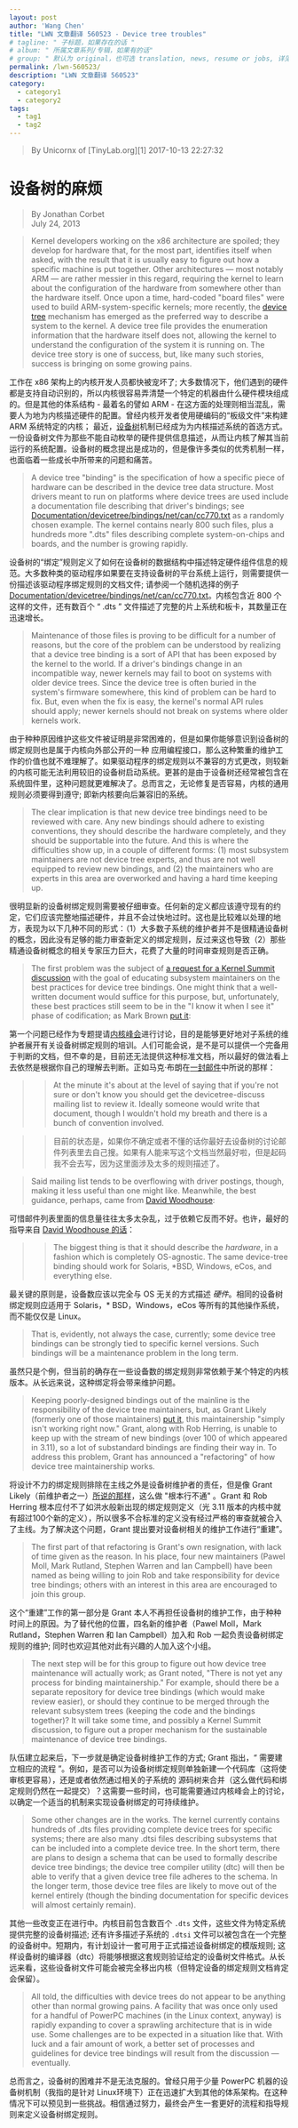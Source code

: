 ```yaml
---
layout: post
author: 'Wang Chen'
title: "LWN 文章翻译 560523 - Device tree troubles"
# tagline: " 子标题，如果存在的话 "
# album: " 所属文章系列/专辑，如果有的话"
# group: " 默认为 original，也可选 translation, news, resume or jobs, 详见 _data/groups.yml"
permalink: /lwn-560523/
description: "LWN 文章翻译 560523"
category:
  - category1
  - category2
tags:
  - tag1
  - tag2
---
```


> By Unicornx of [TinyLab.org][1]
> 2017-10-13 22:27:32

# 设备树的麻烦

> By Jonathan Corbet  
> July 24, 2013  

> Kernel developers working on the x86 architecture are spoiled; they develop for 
> hardware that, for the most part, identifies itself when asked, with the result 
> that it is usually easy to figure out how a specific machine is put together. 
> Other architectures — most notably ARM — are rather messier in this regard, 
> requiring the kernel to learn about the configuration of the hardware from 
> somewhere other than the hardware itself. Once upon a time, hard-coded "board files" 
> were used to build ARM-system-specific kernels; more recently, the [device tree](http://devicetree.org/Device_Tree_Usage) 
> mechanism has emerged as the preferred way to describe a system to the kernel. 
> A device tree file provides the enumeration information that the hardware itself 
> does not, allowing the kernel to understand the configuration of the system it 
> is running on. The device tree story is one of success, but, like many such stories, 
> success is bringing on some growing pains.

工作在 x86 架构上的内核开发人员都快被宠坏了; 大多数情况下，他们遇到的硬件都是支持自动识别的，所以内核很容易弄清楚一个特定的机器由什么硬件模块组成的。但是其他的体系结构 - 最着名的譬如 ARM - 在这方面的处理则相当混乱，需要人为地为内核描述硬件的配置。曾经内核开发者使用硬编码的“板级文件”来构建 ARM 系统特定的内核； 最近，[设备树](http://devicetree.org/Device_Tree_Usage)机制已经成为为内核描述系统的首选方式。一份设备树文件为那些不能自动枚举的硬件提供信息描述，从而让内核了解其当前运行的系统配置。设备树的概念提出是成功的，但是像许多类似的优秀机制一样，也面临着一些成长中所带来的问题和痛苦。

> A device tree "binding" is the specification of how a specific piece of hardware 
> can be described in the device tree data structure. Most drivers meant to run on 
> platforms where device trees are used include a documentation file describing that 
> driver's bindings; see [Documentation/devicetree/bindings/net/can/cc770.txt](https://lwn.net/Articles/560533/) as a 
> randomly chosen example. The kernel contains nearly 800 such files, plus a hundreds 
> more ".dts" files describing complete system-on-chips and boards, and the number 
> is growing rapidly.

设备树的“绑定”规则定义了如何在设备树的数据结构中描述特定硬件组件信息的规范。大多数种类的驱动程序如果要在支持设备树的平台系统上运行，则需要提供一份描述该驱动程序绑定规则的文档文件; 请参阅一个随机选择的例子[Documentation/devicetree/bindings/net/can/cc770.txt](https://lwn.net/Articles/560533/)。内核包含近 800 个这样的文件，还有数百个 “ .dts ” 文件描述了完整的片上系统和板卡，其数量正在迅速增长。

> Maintenance of those files is proving to be difficult for a number of reasons, 
> but the core of the problem can be understood by realizing that a device tree 
> binding is a sort of API that has been exposed by the kernel to the world. If a 
> driver's bindings change in an incompatible way, newer kernels may fail to boot 
> on systems with older device trees. Since the device tree is often buried in the 
> system's firmware somewhere, this kind of problem can be hard to fix. But, even 
> when the fix is easy, the kernel's normal API rules should apply; newer kernels 
> should not break on systems where older kernels work.

由于种种原因维护这些文件被证明是非常困难的，但是如果你能够意识到设备树的绑定规则也是属于内核向外部公开的一种 应用编程接口，那么这种繁重的维护工作的价值也就不难理解了。如果驱动程序的绑定规则以不兼容的方式更改，则较新的内核可能无法利用较旧的设备树启动系统。更甚的是由于设备树还经常被包含在系统固件里，这种问题就更难解决了。总而言之，无论修复是否容易，内核的通用规则必须要得到遵守; 即新内核要向后兼容旧的系统。

> The clear implication is that new device tree bindings need to be reviewed with 
> care. Any new bindings should adhere to existing conventions, they should describe 
> the hardware completely, and they should be supportable into the future. And this 
> is where the difficulties show up, in a couple of different forms: (1) most subsystem 
> maintainers are not device tree experts, and thus are not well equipped to review 
> new bindings, and (2) the maintainers who are experts in this area are overworked 
> and having a hard time keeping up.

很明显新的设备树绑定规则需要被仔细审查。任何新的定义都应该遵守现有的约定，它们应该完整地描述硬件，并且不会过快地过时。这也是比较难以处理的地方，表现为以下几种不同的形式：（1）大多数子系统的维护者并不是很精通设备树的概念，因此没有足够的能力审查新定义的绑定规则，反过来这也导致（2）那些精通设备树概念的相关专家压力巨大，花费了大量的时间审查规则是否正确。

> The first problem was the subject of [a request for a Kernel Summit discussion](https://lists.linuxfoundation.org/pipermail/ksummit-2013-discuss/2013-July/000110.html) with 
> the goal of educating subsystem maintainers on the best practices for device tree 
> bindings. One might think that a well-written document would suffice for this purpose, 
> but, unfortunately, these best practices still seem to be in the "I know it when 
> I see it" phase of codification; as Mark Brown [put it](https://lwn.net/Articles/560544/):

第一个问题已经作为专题提请[内核峰会](https://lists.linuxfoundation.org/pipermail/ksummit-2013-discuss/2013-July/000110.html)进行讨论，目的是能够更好地对子系统的维护者展开有关设备树绑定规则的培训。人们可能会说，是不是可以提供一个完备用于判断的文档，但不幸的是，目前还无法提供这种标准文档，所以最好的做法看上去依然是根据你自己的理解去判断。正如马克·布朗在[一封邮件](https://lwn.net/Articles/560544/)中所说的那样：

> > At the minute it's about at the level of saying that if you're not sure or don't 
> > know you should get the devicetree-discuss mailing list to review it. Ideally 
> > someone would write that document, though I wouldn't hold my breath and there is 
> > a bunch of convention involved.

>  >  目前的状态是，如果你不确定或者不懂的话你最好去设备树的讨论邮件列表里去自己搜。如果有人能来写这个文档当然最好啦，但是起码我不会去写，因为这里面涉及太多的规则描述了。

> Said mailing list tends to be overflowing with driver postings, though, making it 
> less useful than one might like. Meanwhile, the best guidance, perhaps, came from 
> [David Woodhouse](https://lwn.net/Articles/560546/):

可惜邮件列表里面的信息量往往太多太杂乱，过于依赖它反而不好。也许，最好的指导来自 [David Woodhouse 的话](https://lwn.net/Articles/560546/)：

> > The biggest thing is that it should describe the *hardware*, in a fashion which 
> > is completely OS-agnostic. The same device-tree binding should work for Solaris, 
> > *BSD, Windows, eCos, and everything else.

最关键的原则是，设备数应该以完全与 OS 无关的方式描述 *硬件*。相同的设备树绑定规则应适用于 Solaris，* BSD，Windows，eCos 等所有的其他操作系统，而不能仅仅是 Linux。

> That is, evidently, not always the case, currently; some device tree bindings can 
> be strongly tied to specific kernel versions. Such bindings will be a maintenance 
> problem in the long term.

虽然只是个例，但当前的确存在一些设备数的绑定规则非常依赖于某个特定的内核版本。从长远来说，这种绑定将会带来维护问题。

> Keeping poorly-designed bindings out of the mainline is the responsibility of the 
> device tree maintainers, but, as Grant Likely (formerly one of those maintainers) 
> [put it](https://lwn.net/Articles/560547/), this maintainership "simply isn't working right now." Grant, along with 
> Rob Herring, is unable to keep up with the stream of new bindings (over 100 of 
> which appeared in 3.11), so a lot of substandard bindings are finding their way 
> in. To address this problem, Grant has announced a "refactoring" of how device 
> tree maintainership works.

将设计不力的绑定规则排除在主线之外是设备树维护者的责任，但是像 Grant Likely（前维护者之一）[所说的那样](https://lwn.net/Articles/560547/)，这么做 "根本行不通" 。Grant 和 Rob Herring 根本应付不了如洪水般新出现的绑定规则定义（光 3.11 版本的内核中就有超过100个新的定义），所以很多不合标准的定义没有经过严格的审查就被合入了主线。为了解决这个问题，Grant 提出要对设备树相关的维护工作进行“重建”。

> The first part of that refactoring is Grant's own resignation, with lack of time 
> given as the reason. In his place, four new maintainers (Pawel Moll, Mark Rutland, 
> Stephen Warren and Ian Campbell) have been named as being willing to join Rob and 
> take responsibility for device tree bindings; others with an interest in this area 
> are encouraged to join this group.

这个“重建”工作的第一部分是 Grant 本人不再担任设备树的维护工作，由于种种时间上的原因。为了替代他的位置，四名新的维护者（Pawel Moll，Mark Rutland，Stephen Warren 和 Ian Campbell）加入和 Rob 一起负责设备树绑定规则的维护; 同时也欢迎其他对此有兴趣的人加入这个小组。

> The next step will be for this group to figure out how device tree maintenance will 
> actually work; as Grant noted, "There is not yet any process for binding maintainership." 
> For example, should there be a separate repository for device tree bindings (which 
> would make review easier), or should they continue to be merged through the relevant 
> subsystem trees (keeping the code and the bindings together)? It will take some 
> time, and possibly a Kernel Summit discussion, to figure out a proper mechanism 
> for the sustainable maintenance of device tree bindings.

队伍建立起来后，下一步就是确定设备树维护工作的方式; Grant 指出，“ 需要建立相应的流程 ”。例如，是否可以为设备树绑定规则单独新建一个代码库（这将使审核更容易），还是或者依然通过相关的子系统的 源码树来合并（这么做代码和绑定规则仍然在一起提交）？这需要一些时间，也可能需要通过内核峰会上的讨论，以确定一个适当的机制来实现设备树绑定的可持续维护。

> Some other changes are in the works. The kernel currently contains hundreds of .dts 
> files providing complete device trees for specific systems; there are also many .dtsi 
> files describing subsystems that can be included into a complete device tree. In 
> the short term, there are plans to design a schema that can be used to formally 
> describe device tree bindings; the device tree compiler utility (dtc) will then 
> be able to verify that a given device tree file adheres to the schema. In the 
> longer term, those device tree files are likely to move out of the kernel entirely 
> (though the binding documentation for specific devices will almost certainly remain).

其他一些改变正在进行中。内核目前包含数百个 `.dts` 文件，这些文件为特定系统提供完整的设备树描述; 还有许多描述子系统的 `.dtsi` 文件可以被包含在一个完整的设备树中。短期内，有计划设计一套可用于正式描述设备树绑定的模版规则; 这样设备树的编译器（dtc）将能够根据这套规则验证给定的设备树文件格式。从长远来看，这些设备树文件可能会被完全移出内核（但特定设备的绑定规则文档肯定会保留）。

> All told, the difficulties with device trees do not appear to be anything other 
> than normal growing pains. A facility that was once only used for a handful of 
> PowerPC machines (in the Linux context, anyway) is rapidly expanding to cover a 
> sprawling architecture that is in wide use. Some challenges are to be expected 
> in a situation like that. With luck and a fair amount of work, a better set of 
> processes and guidelines for device tree bindings will result from the 
> discussion — eventually.

总而言之，设备树的困难并不是无法克服的。曾经只用于少量 PowerPC 机器的设备树机制（我指的是针对 Linux环境下）正在迅速扩大到其他的体系架构。在这种情况下可以预见到一些挑战。相信通过努力，最终会产生一套更好的流程和指导规则来定义设备树绑定规则。
